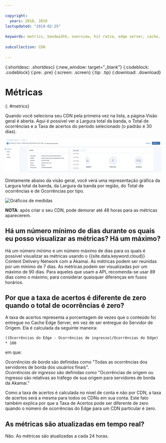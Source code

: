 ```yaml
---

copyright:
  years: 2018, 2019
lastupdated: "2019-02-25"

keywords: metrics, bandwidth, overview, hit ratio, edge server, cache, ingress, hits

subcollection: CDN

---
```


{:shortdesc: .shortdesc}
{:new_window: target="_blank"}
{:codeblock: .codeblock}
{:pre: .pre}
{:screen: .screen}
{:tip: .tip}
{:download: .download}

# Métricas
{: #metrics}

Quando você seleciona seu CDN pela primeira vez na lista, a página Visão geral é aberta. Aqui é possível ver a Largura total da banda, o Total de ocorrências e a Taxa de acertos do período selecionado (o padrão é 30 dias).

  ![Visão geral das métricas](images/metrics-overview.png)

Diretamente abaixo da visão geral, você verá uma representação gráfica da Largura total da banda, da Largura da banda por região, do Total de ocorrências e de Ocorrências por tipo.

  ![Gráficos de medidas](images/metrics-graphs.png)

**NOTA**: após criar o seu CDN, pode demorar até 48 horas para as métricas aparecerem.

## Há um número mínimo de dias durante os quais eu posso visualizar as métricas? Há um máximo?

Há um número mínimo e um número máximo de dias para os quais é possível visualizar as métricas usando o {{site.data.keyword.cloud}} Content Delivery Network com a Akamai. As métricas podem ser reunidas por um mínimo de 7 dias. As métricas podem ser visualizadas por um máximo de 90 dias. Para aqueles que usam a API, recomenda-se usar 89 dias como o máximo, para considerar quaisquer diferenças em fusos horários.

## Por que a taxa de acertos é diferente de zero quando o total de ocorrências é zero?
A taxa de acertos representa a porcentagem de vezes que o conteúdo foi entregue no Cache Edge Server, em vez de ser entregue do Servidor de Origem. Ela é calculada da seguinte maneira:

`((Ocorrências do Edge - Ocorrências de ingresso)/Ocorrências do Edge) * 100`

em que:

_Ocorrências de borda_ são definidas como "Todas as ocorrências dos servidores de borda dos usuários finais".  
_Ocorrências de ingresso_ são definidas como "Ocorrências de origem ou ingresso são relativas ao tráfego de sua origem para servidores de borda da Akamai."

Como a taxa de acertos é calculada no nível de conta e não por CDN, a taxa de acertos será a mesma para todos os CDNs em sua
conta. Este fato também explica por que a Taxa de Acertos pode ser diferente de zero quando o número de ocorrências do Edge para um CDN particular é zero.

## As métricas são atualizadas em tempo real?

Não. As métricas são atualizadas a cada 24 horas.
